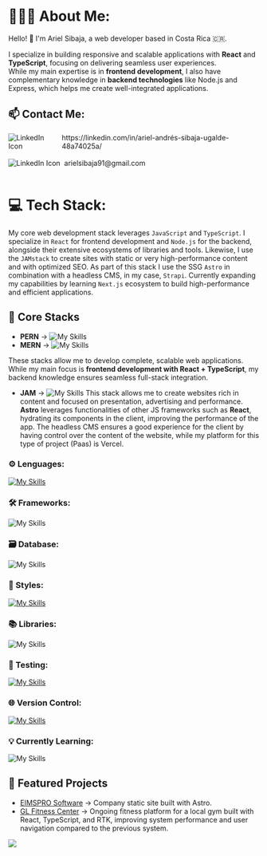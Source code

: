 # 🧑🏼‍💻 About Me:
Hello! 👋 I'm Ariel Sibaja, a web developer based in Costa Rica 🇨🇷.

I specialize in building responsive and scalable applications with **React** and **TypeScript**, focusing on delivering seamless user experiences.  
While my main expertise is in **frontend development**, I also have complementary knowledge in **backend technologies** like Node.js and Express, which helps me create well-integrated applications.


## 📫 Contact Me:
<div style="display: flex; align-items: center; gap: 8px;">
    <img
      src="https://go-skill-icons.vercel.app/api/icons?i=linkedin"
      alt="LinkedIn Icon"
    />
    <a href="https://linkedin.com/in/ariel-andrés-sibaja-ugalde-48a74025a/" style="text-decoration: none;">
        https://linkedin.com/in/ariel-andrés-sibaja-ugalde-48a74025a/
    </a>
</div>
<br>
<div style="display: flex; align-items: center; gap: 8px;">
    <img
      src="https://go-skill-icons.vercel.app/api/icons?i=gmail&theme=light"
      alt="LinkedIn Icon"
    />
    <a href="mailto:arielsibaja91@gmail.com" style="text-decoration: none;">
        arielsibaja91@gmail.com
    </a>
</div>

<br>

# 💻 Tech Stack:

My core web development stack leverages `JavaScript` and `TypeScript`. I specialize in `React` for frontend development and `Node.js` for the backend, alongside their extensive ecosystems of libraries and tools. Likewise, I use the `JAMstack` to create sites with static or very high-performance content and with optimized SEO. As part of this stack I use the SSG `Astro` in combination with a headless CMS, in my case, `Strapi`. Currently expanding my capabilities by learning `Next.js` ecosystem to build high-performance and efficient applications.

## 🥞 Core Stacks

- **PERN** →  ![My Skills](https://skillicons.dev/icons?i=postgres,express,react,nodejs&theme=light)
- **MERN** → ![My Skills](https://skillicons.dev/icons?i=mongo,express,react,nodejs&theme=light)

These stacks allow me to develop complete, scalable web applications.  
While my main focus is **frontend development with React + TypeScript**, my backend knowledge ensures seamless full-stack integration.

- **JAM** → ![My Skills](https://go-skill-icons.vercel.app/api/icons?i=astro,strapi,vercel)
This stack allows me to create websites rich in content and focused on presentation, advertising and performance. **Astro** leverages functionalities of other JS frameworks such as **React**, hydrating its components in the client, improving the performance of the app. The headless CMS ensures a good experience for the client by having control over the content of the website, while my platform for this type of project (Paas) is Vercel.

### ⚙️ Lenguages:

[![My Skills](https://skillicons.dev/icons?i=html,css,js,ts,nodejs&theme=light)](https://skillicons.dev)

### 🛠️ Frameworks:

![My Skills](https://go-skill-icons.vercel.app/api/icons?i=react,express,astro&theme=light)

### 🗃️  Database:

![My Skills](https://go-skill-icons.vercel.app/api/icons?i=postgres,mongo&theme=light)

### 🎨  Styles:

[![My Skills](https://skillicons.dev/icons?i=tailwind,mui,sass&theme=light)](https://skillicons.dev)

### 📚 Libraries:
![My Skills](https://go-skill-icons.vercel.app/api/icons?i=redux,reactquery&theme=light)

### 🧪 Testing:

[![My Skills](https://skillicons.dev/icons?i=vitest,cypress&theme=light)](https://skillicons.dev)

### 🌐 Version Control:

[![My Skills](https://skillicons.dev/icons?i=git,github)](https://skillicons.dev)

### 💡 Currently Learning:  
![My Skills](https://go-skill-icons.vercel.app/api/icons?i=next,gsap)
<br/>

## 🚀 Featured Projects
- [EIMSPRO Software](https://eimsprosoftware.com) → Company static site built with Astro.  
- [GL Fitness Center](https://glfitnesscenter.com) → Ongoing fitness platform for a local gym built with React, TypeScript, and RTK, improving system performance and user navigation compared to the previous system.  


![](https://github-readme-stats.vercel.app/api/top-langs/?username=ArielSibaja91&theme=transparent&hide_border=true&include_all_commits=true&count_private=true&layout=compact)


